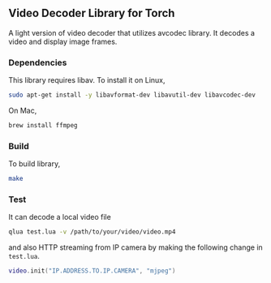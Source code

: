 ## Video Decoder Library for Torch

A light version of video decoder that utilizes avcodec library.
It decodes a video and display image frames.


### Dependencies

This library requires libav. To install it on Linux,

```sh
sudo apt-get install -y libavformat-dev libavutil-dev libavcodec-dev
```

On Mac,

```sh
brew install ffmpeg
```


### Build

To build library,

```sh
make
```


### Test

It can decode a local video file

```sh
qlua test.lua -v /path/to/your/video/video.mp4
```

and also HTTP streaming from IP camera by making the following change in `test.lua`.

```lua
video.init("IP.ADDRESS.TO.IP.CAMERA", "mjpeg")
```
